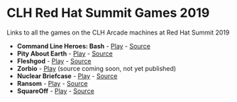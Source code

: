 # CLH Red Hat Summit Games 2019
Links to all the games on the CLH Arcade machines at Red Hat Summit 2019

* **Command Line Heroes: Bash** - [Play](https://www.redhat.com/en/command-line-heroes/bash/index.html)  - [Source](https://github.com/CommandLineHeroes/clh-bash/)
* **Pity About Earth** - [Play](http://pae.fun)  - [Source](https://github.com/ScriptaGames/pityaboutearth)
* **Fleshgod** - [Play](https://meditator.itch.io/fleshgod)  - [Source](https://gitlab.com/meditator/fleshgod)
* **Zorbio** - [Play](https://zorb.io) (source coming soon, not yet published)
* **Nuclear Briefcase** - [Play](https://lanyard.itch.io/nuclear-briefcase)  - [Source](https://github.com/Lanyard31/Nuclear-Briefcase-Redux)
* **Ransom** - [Play](http://jaredsprague.com/ransom)  - [Source](https://github.com/Jared-Sprague/ransom)
* **SquareOff** - [Play](http://sqoff.com)  - [Source](https://github.com/ScriptaGames/SquareOff/)

